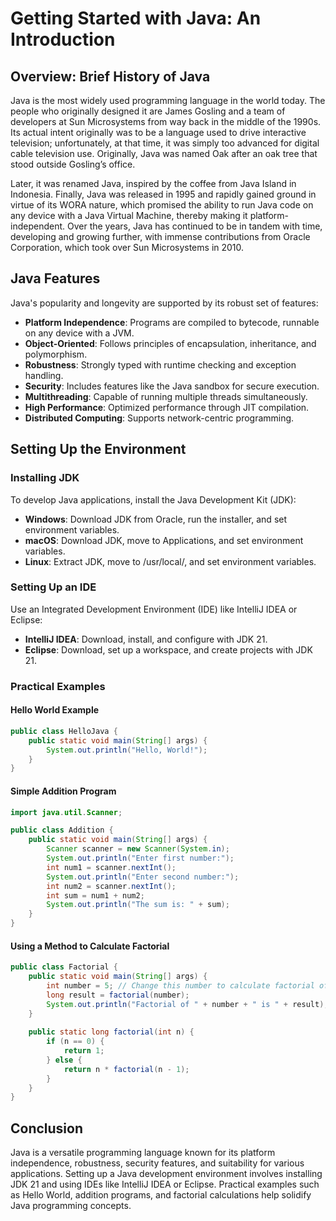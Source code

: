 # Getting Started with Java: An Introduction

## Overview: Brief History of Java

Java is the most widely used programming language in the world today. The people who originally designed it are James Gosling and a team of developers at Sun Microsystems from way back in the middle of the 1990s. Its actual intent originally was to be a language used to drive interactive television; unfortunately, at that time, it was simply too advanced for digital cable television use. Originally, Java was named Oak after an oak tree that stood outside Gosling’s office.

Later, it was renamed Java, inspired by the coffee from Java Island in Indonesia. Finally, Java was released in 1995 and rapidly gained ground in virtue of its WORA nature, which promised the ability to run Java code on any device with a Java Virtual Machine, thereby making it platform-independent. Over the years, Java has continued to be in tandem with time, developing and growing further, with immense contributions from Oracle Corporation, which took over Sun Microsystems in 2010.

## Java Features

Java's popularity and longevity are supported by its robust set of features:

- **Platform Independence**: Programs are compiled to bytecode, runnable on any device with a JVM.
- **Object-Oriented**: Follows principles of encapsulation, inheritance, and polymorphism.
- **Robustness**: Strongly typed with runtime checking and exception handling.
- **Security**: Includes features like the Java sandbox for secure execution.
- **Multithreading**: Capable of running multiple threads simultaneously.
- **High Performance**: Optimized performance through JIT compilation.
- **Distributed Computing**: Supports network-centric programming.

## Setting Up the Environment

### Installing JDK

To develop Java applications, install the Java Development Kit (JDK):

- **Windows**: Download JDK from Oracle, run the installer, and set environment variables.
- **macOS**: Download JDK, move to Applications, and set environment variables.
- **Linux**: Extract JDK, move to /usr/local/, and set environment variables.

### Setting Up an IDE

Use an Integrated Development Environment (IDE) like IntelliJ IDEA or Eclipse:

- **IntelliJ IDEA**: Download, install, and configure with JDK 21.
- **Eclipse**: Download, set up a workspace, and create projects with JDK 21.

### Practical Examples

#### Hello World Example

```java
public class HelloJava {
    public static void main(String[] args) {
        System.out.println("Hello, World!");
    }
}
```
#### Simple Addition Program

```java
import java.util.Scanner;

public class Addition {
    public static void main(String[] args) {
        Scanner scanner = new Scanner(System.in);
        System.out.println("Enter first number:");
        int num1 = scanner.nextInt();
        System.out.println("Enter second number:");
        int num2 = scanner.nextInt();
        int sum = num1 + num2;
        System.out.println("The sum is: " + sum);
    }
}
```

#### Using a Method to Calculate Factorial
```java
public class Factorial {
    public static void main(String[] args) {
        int number = 5; // Change this number to calculate factorial of a different number
        long result = factorial(number);
        System.out.println("Factorial of " + number + " is " + result);
    }
    
    public static long factorial(int n) {
        if (n == 0) {
            return 1;
        } else {
            return n * factorial(n - 1);
        }
    }
}
```

## Conclusion
Java is a versatile programming language known for its platform independence, robustness, security features, and suitability for various applications. Setting up a Java development environment involves installing JDK 21 and using IDEs like IntelliJ IDEA or Eclipse. Practical examples such as Hello World, addition programs, and factorial calculations help solidify Java programming concepts.